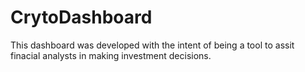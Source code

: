 # CrytoDashboard

This dashboard was developed with the intent of being a tool to assit finacial analysts in making investment decisions.
